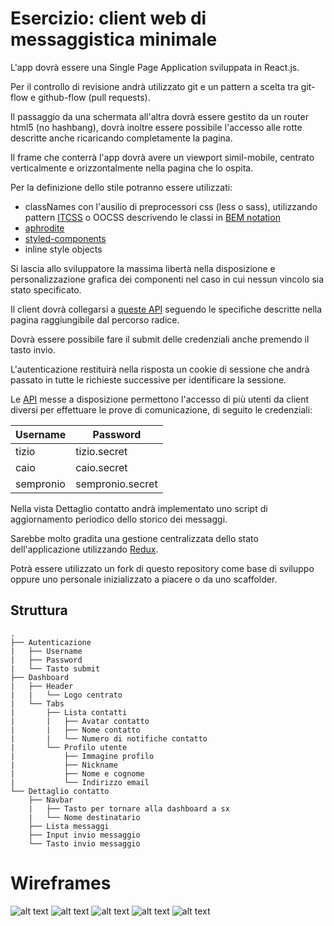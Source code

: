 # Esercizio: client web di messaggistica minimale

L'app dovrà essere una Single Page Application sviluppata in React.js.

Per il controllo di revisione andrà utilizzato git e un pattern a scelta tra git-flow e github-flow (pull requests).

Il passaggio da una schermata all'altra dovrà essere gestito da un router html5 (no hashbang), dovrà inoltre essere possibile l'accesso alle rotte descritte anche ricaricando completamente la pagina.

Il frame che conterrà l'app dovrà avere un viewport simil-mobile, centrato verticalmente e orizzontalmente nella pagina che lo ospita.

Per la definizione dello stile potranno essere utilizzati:
  - classNames con l'ausilio di preprocessori css (less o sass), utilizzando pattern [ITCSS](https://www.xfive.co/blog/itcss-scalable-maintainable-css-architecture/) o OOCSS descrivendo le classi in [BEM notation](http://getbem.com/introduction/)
  - [aphrodite](https://github.com/Khan/aphrodite)
  - [styled-components](https://www.styled-components.com/)
  - inline style objects

Si lascia allo sviluppatore la massima libertà nella disposizione e personalizzazione grafica dei componenti nel caso in cui nessun vincolo sia stato specificato.

Il client dovrà collegarsi a [queste API](https://chat-server-challange.herokuapp.com/) seguendo le specifiche descritte nella pagina raggiungibile dal percorso radice.

Dovrà essere possibile fare il submit delle credenziali anche premendo il tasto invio.

L'autenticazione restituirà nella risposta un cookie di sessione che andrà passato in tutte le richieste successive per identificare la sessione.

Le [API](https://chat-server-challange.herokuapp.com/) messe a disposizione permettono l'accesso di più utenti da client diversi per effettuare le prove di comunicazione, di seguito le credenziali:

Username  | Password
--------- | --------
tizio     | tizio.secret
caio      | caio.secret
sempronio | sempronio.secret

Nella vista Dettaglio contatto andrà implementato uno script di aggiornamento periodico dello storico dei messaggi.

Sarebbe molto gradita una gestione centralizzata dello stato dell'applicazione utilizzando [Redux](https://redux.js.org/).

Potrà essere utilizzato un fork di questo repository come base di sviluppo oppure uno personale inizializzato a piacere o da uno scaffolder. 

## Struttura

```
.
├── Autenticazione
|   ├── Username
|   ├── Password
|   └── Tasto submit
├── Dashboard
|   ├── Header
|   |   └── Logo centrato
|   └── Tabs
|       ├── Lista contatti
|       |   ├── Avatar contatto
|       |   ├── Nome contatto
|       |   └── Numero di notifiche contatto
|       └── Profilo utente
|           ├── Immagine profilo
|           ├── Nickname
|           ├── Nome e cognome
|           └── Indirizzo email
└── Dettaglio contatto
    ├── Navbar
    |   ├── Tasto per tornare alla dashboard a sx
    |   └── Nome destinatario
    ├── Lista messaggi
    ├── Input invio messaggio
    └── Tasto invio messaggio
```

# Wireframes

![alt text](./docs/images/auth.png "Autenticazione")
![alt text](./docs/images/auth_loading.png "Autenticazione in corso")
![alt text](./docs/images/profile.png "Profilo")
![alt text](./docs/images/contact_list.png "Lista contatti")
![alt text](./docs/images/contact_detail.png "Dettaglio contatto")
